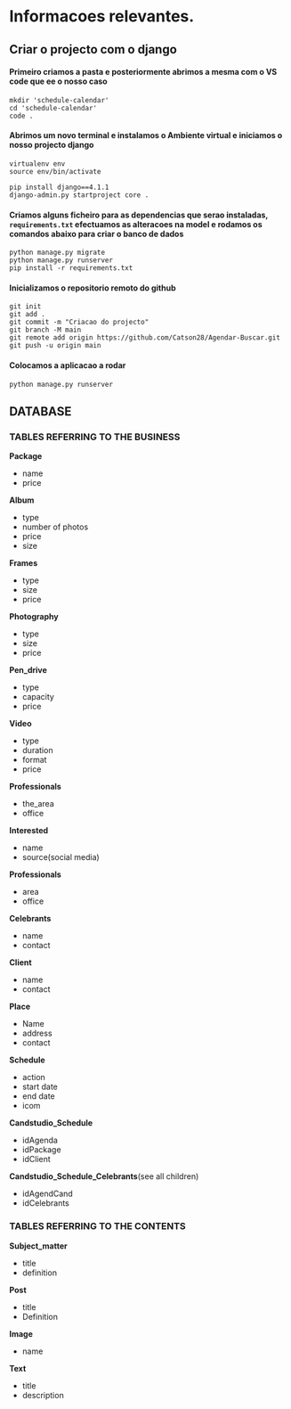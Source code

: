 # Informacoes relevantes.


## Criar o projecto com o django  

#### Primeiro criamos a pasta e posteriormente abrimos a mesma com o VS code que ee o nosso caso

    mkdir 'schedule-calendar'    
    cd 'schedule-calendar' 
    code . 

####  Abrimos um novo terminal e instalamos o Ambiente virtual e iniciamos o nosso projecto django

    virtualenv env  
    source env/bin/activate 

	pip install django==4.1.1
	django-admin.py startproject core .

#### Criamos alguns ficheiro para as dependencias que serao instaladas, `requirements.txt` efectuamos as alteracoes na model e rodamos os comandos abaixo para criar o banco de dados

	python manage.py migrate
	python manage.py runserver
    pip install -r requirements.txt  

#### Inicializamos o repositorio remoto do github

	git init
	git add .
	git commit -m "Criacao do projecto"
	git branch -M main
	git remote add origin https://github.com/Catson28/Agendar-Buscar.git
	git push -u origin main

#### Colocamos a aplicacao a rodar
    python manage.py runserver   




## **DATABASE**


### **TABLES REFERRING TO THE BUSINESS**

**Package**
-   name
-   price
    
**Album**
-   type
-   number of photos
-   price
-   size
    
**Frames**
-   type
-   size
-   price
    
**Photography**
-   type
-   size
-   price

**Pen_drive**
-   type
-   capacity
-   price
    
**Video**
-   type
-   duration
-   format
-   price
    
**Professionals**
-   the_area
-   office

**Interested**
-   name
-   source(social media)
   
**Professionals**
-   area
-   office
    


**Celebrants**
-   name
-   contact
 
**Client**
-   name
-   contact
    
**Place**
-   Name
-   address
-   contact

**Schedule**
-   action
-   start date
-   end date
-   icom
   
**Candstudio_Schedule**
-   idAgenda
-   idPackage
-   idClient
   
**Candstudio_Schedule_****C****elebrants**(see all children)
-   idAgendCand
-   idCelebrants
    
### **TABLES REFERRING TO THE CONTENTS**

**Subject_matter**
-   title
-   definition
    
**Post**
-   title
-   Definition
    
**Image**
-   name
    
**Text**
-   title
-   description